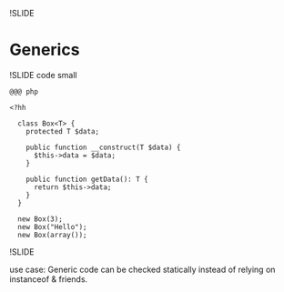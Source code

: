 !SLIDE

# Generics #

!SLIDE code small

    @@@ php

    <?hh

      class Box<T> {
        protected T $data;

        public function __construct(T $data) {
          $this->data = $data;
        }

        public function getData(): T {
          return $this->data;
        }
      }

      new Box(3);
      new Box("Hello");
      new Box(array());

!SLIDE

use case: Generic code can be checked statically instead of relying on instanceof
& friends.
